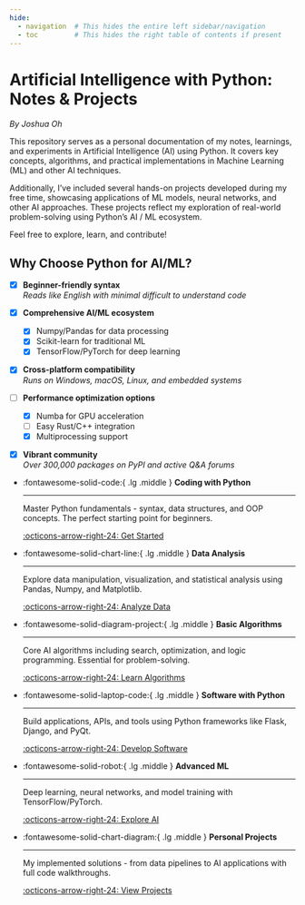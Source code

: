 ```yaml
---
hide:
  - navigation  # This hides the entire left sidebar/navigation
  - toc         # This hides the right table of contents if present
---
```


# Artificial Intelligence with Python: Notes & Projects
_By Joshua Oh_

This repository serves as a personal documentation of my notes, learnings, and experiments in Artificial Intelligence (AI) using Python. It covers key concepts, algorithms, and practical implementations in Machine Learning (ML) and other AI techniques.

Additionally, I’ve included several hands-on projects developed during my free time, showcasing applications of ML models, neural networks, and other AI approaches. These projects reflect my exploration of real-world problem-solving using Python’s AI / ML ecosystem.

Feel free to explore, learn, and contribute!

## Why Choose Python for AI/ML?

- [x] **Beginner-friendly syntax**  
  _Reads like English with minimal difficult to understand code_
  
- [x] **Comprehensive AI/ML ecosystem**  
  - [x] Numpy/Pandas for data processing  
  - [x] Scikit-learn for traditional ML  
  - [x] TensorFlow/PyTorch for deep learning  
  
- [x] **Cross-platform compatibility**  
  _Runs on Windows, macOS, Linux, and embedded systems_

- [ ] **Performance optimization options**  
  - [x] Numba for GPU acceleration  
  - [ ] Easy Rust/C++ integration  
  - [x] Multiprocessing support

- [x] **Vibrant community**  
  _Over 300,000 packages on PyPI and active Q&A forums_


<div class="grid cards" markdown>

-   :fontawesome-solid-code:{ .lg .middle } __Coding with Python__

    ---

    Master Python fundamentals - syntax, data structures, and OOP concepts. The perfect starting point for beginners.

    [:octicons-arrow-right-24: Get Started](https://joshuaohyq.github.io/AI-Python/Chapter1/)

-   :fontawesome-solid-chart-line:{ .lg .middle } __Data Analysis__

    ---

    Explore data manipulation, visualization, and statistical analysis using Pandas, Numpy, and Matplotlib.

    [:octicons-arrow-right-24: Analyze Data](#data-analysis)

-   :fontawesome-solid-diagram-project:{ .lg .middle } __Basic Algorithms__

    ---

    Core AI algorithms including search, optimization, and logic programming. Essential for problem-solving.

    [:octicons-arrow-right-24: Learn Algorithms](https://joshuaohyq.github.io/AI-Python/Chapter1/)

-   :fontawesome-solid-laptop-code:{ .lg .middle } __Software with Python__

    ---

    Build applications, APIs, and tools using Python frameworks like Flask, Django, and PyQt.

    [:octicons-arrow-right-24: Develop Software](#software-dev)

-   :fontawesome-solid-robot:{ .lg .middle } __Advanced ML__

    ---

    Deep learning, neural networks, and model training with TensorFlow/PyTorch.

    [:octicons-arrow-right-24: Explore AI](#advanced-ml)

-   :fontawesome-solid-chart-diagram:{ .lg .middle } __Personal Projects__

    ---

    My implemented solutions - from data pipelines to AI applications with full code walkthroughs.

    [:octicons-arrow-right-24: View Projects](#personal-projects)

</div>
